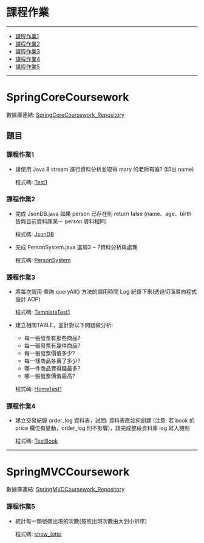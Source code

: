 # 課程作業
---
* [課程作業1](#課程作業1)
* [課程作業2](#課程作業2)
* [課程作業3](#課程作業3)
* [課程作業4](#課程作業4)
* [課程作業5](#課程作業5)
---

# SpringCoreCoursework

數據庫連結: [SpringCoreCoursework_Repository](https://github.com/bravot62858/SpringCoreCoursework)

## 題目
### 課程作業1
- 請使用 Java 8 stream 進行資料分析並取得 mary 的老師有誰? (印出 name)

  程式碼: [Test1](https://github.com/bravot62858/SpringCoreCoursework/blob/main/src/test/java/com/study/SpringCoreCoursework/coursework1/Test1.java)
  
### 課程作業2
- 完成 JsonDB.java 如果 person 已存在則 return false (name、age、birth 皆與目前資料庫某一 person 資料相同)

  程式碼: [JsonDB](https://github.com/bravot62858/SpringCoreCoursework/blob/main/src/main/java/com/study/SpringCoreCoursework/coursework2/JsonDB.java)
- 完成 PersonSystem.java 選項3 ~ 7資料分析與處理

  程式碼: [PersonSystem](https://github.com/bravot62858/SpringCoreCoursework/blob/main/src/main/java/com/study/SpringCoreCoursework/coursework2/PersonSystem.java)
 
### 課程作業3
- 將每次調用 查詢 queryAll() 方法的調用時間 Log 紀錄下來(透過切面導向程式設計 AOP)

  程式碼: [TemplateTest1](https://github.com/bravot62858/SpringCoreCoursework/blob/main/src/test/java/com/study/SpringCoreCoursework/coursework3/TemplateTest1.java)
- 建立相關TABLE，並針對以下問題做分析:
  - 每一張發票有那些商品?
  - 每一張發票有幾件商品?
  - 每一張發票價值多少?
  - 每一樣商品各賣了多少?
  - 哪一件商品賣得錢最多?
  - 哪一張發票價值最高?

  程式碼: [HomeTest1](https://github.com/bravot62858/SpringCoreCoursework/blob/main/src/test/java/com/study/SpringCoreCoursework/coursework3/HomeTest1.java)
 
### 課程作業4
- 建立交易紀錄 order_log 資料表，試問: 資料表應如何創建 (注意: 若 book 的 price 欄位有變動，order_log 則不影響)，請完成整段資料庫 log 寫入機制

  程式碼: [TestBook](https://github.com/bravot62858/SpringCoreCoursework/blob/main/src/test/java/com/study/SpringCoreCoursework/coursework4/TestBook.java)

<hr>

# SpringMVCCoursework

數據庫連結: [SpringMVCCoursework_Repository](https://github.com/bravot62858/SpringMVCCoursework)
  
### 課程作業5
- 統計每一顆號碼出現的次數(按照出現次數由大到小排序)  
  
  程式碼: [show_lotto](src/main/webapp/WEB-INF/views/coursework5/show_lotto.jsp)
